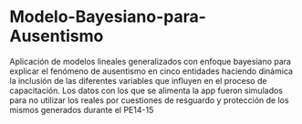 # Modelo-Bayesiano-para-Ausentismo
Aplicación de modelos lineales generalizados con enfoque bayesiano para explicar el fenómeno de ausentismo en cinco entidades haciendo dinámica la inclusión de las diferentes variables que influyen en el proceso de capacitación. Los datos con los que se alimenta la app fueron simulados para no utilizar los reales por cuestiones de resguardo y protección de los mismos generados durante el PE14-15
